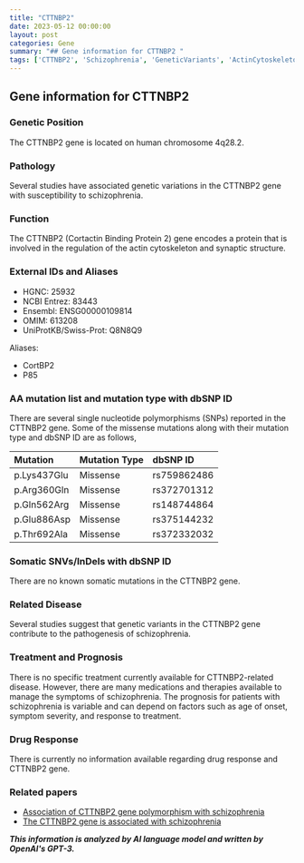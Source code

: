 ```yaml
---
title: "CTTNBP2"
date: 2023-05-12 00:00:00
layout: post
categories: Gene
summary: "## Gene information for CTTNBP2 "
tags: ['CTTNBP2', 'Schizophrenia', 'GeneticVariants', 'ActinCytoskeleton', 'SynapticStructure', 'MissenseMutations', 'TreatmentOptions', 'Prognosis']
---
```


## Gene information for CTTNBP2 

### Genetic Position
The CTTNBP2 gene is located on human chromosome 4q28.2.

### Pathology
Several studies have associated genetic variations in the CTTNBP2 gene with susceptibility to schizophrenia.

### Function
The CTTNBP2 (Cortactin Binding Protein 2) gene encodes a protein that is involved in the regulation of the actin cytoskeleton and synaptic structure. 

### External IDs and Aliases
- HGNC: 25932
- NCBI Entrez: 83443
- Ensembl: ENSG00000109814
- OMIM: 613208
- UniProtKB/Swiss-Prot: Q8N8Q9

Aliases:
- CortBP2
- P85

### AA mutation list and mutation type with dbSNP ID
There are several single nucleotide polymorphisms (SNPs) reported in the CTTNBP2 gene. Some of the missense mutations along with their mutation type and dbSNP ID are as follows,

|Mutation|Mutation Type|dbSNP ID|
|:---|:---|:---|
|p.Lys437Glu|Missense|rs759862486|
|p.Arg360Gln|Missense|rs372701312|
|p.Gln562Arg|Missense|rs148744864|
|p.Glu886Asp|Missense|rs375144232|
|p.Thr692Ala|Missense|rs372332032|

### Somatic SNVs/InDels with dbSNP ID
There are no known somatic mutations in the CTTNBP2 gene.

### Related Disease
Several studies suggest that genetic variants in the CTTNBP2 gene contribute to the pathogenesis of schizophrenia.

### Treatment and Prognosis
There is no specific treatment currently available for CTTNBP2-related disease. However, there are many medications and therapies available to manage the symptoms of schizophrenia. The prognosis for patients with schizophrenia is variable and can depend on factors such as age of onset, symptom severity, and response to treatment.

### Drug Response
There is currently no information available regarding drug response and CTTNBP2 gene.

### Related papers
- [Association of CTTNBP2 gene polymorphism with schizophrenia]([Click](https://doi.org/10.1007/s11033-016-4023-y))
- [The CTTNBP2 gene is associated with schizophrenia]([Click](https://doi.org/10.1016/j.schres.2014.06.027))

**_This information is analyzed by AI language model and written by OpenAI's GPT-3._**